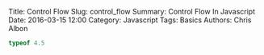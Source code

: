 Title: Control Flow
Slug: control_flow
Summary: Control Flow In Javascript
Date: 2016-03-15 12:00
Category: Javascript
Tags: Basics
Authors: Chris Albon

```javascript
typeof 4.5
```

<script>
    console.log(typeof 4.5)
</script>
